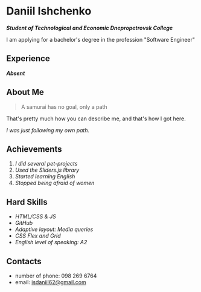 # Daniil Ishchenko

___Student of Technological and Economic Dnepropetrovsk College___

I am applying for a bachelor's degree in the profession "Software Engineer"

## Experience

___Absent___


## About Me

> A samurai has no goal, only a path

That's pretty much how you can describe me, and that's how I got here.

_I was just following my own path._

## Achievements

1. _I did several pet-projects_ 
2. _Used the Sliders.js library_
3. _Started learning English_
4. _Stopped being afraid of women_

## Hard Skills

- _HTML/CSS & JS_
- _GitHub_
- _Adaptive layout: Media queries_
- _CSS Flex and Grid_
- _English level of speaking: A2_

## Contacts 

- number of phone: 098 269 6764
- email: isdaniil62@gmail.com